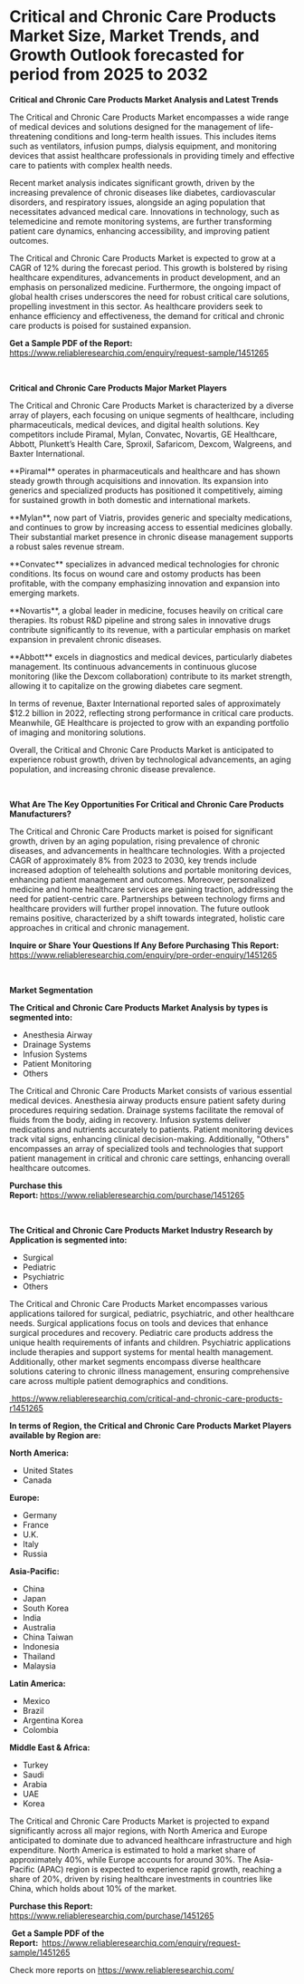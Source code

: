 <p><h1>Critical and Chronic Care Products Market Size, Market Trends, and Growth Outlook forecasted for period from 2025 to 2032</h1></p><p><strong>Critical and Chronic Care Products Market Analysis and Latest Trends</strong></p>
<p><p>The Critical and Chronic Care Products Market encompasses a wide range of medical devices and solutions designed for the management of life-threatening conditions and long-term health issues. This includes items such as ventilators, infusion pumps, dialysis equipment, and monitoring devices that assist healthcare professionals in providing timely and effective care to patients with complex health needs.</p><p>Recent market analysis indicates significant growth, driven by the increasing prevalence of chronic diseases like diabetes, cardiovascular disorders, and respiratory issues, alongside an aging population that necessitates advanced medical care. Innovations in technology, such as telemedicine and remote monitoring systems, are further transforming patient care dynamics, enhancing accessibility, and improving patient outcomes.</p><p>The Critical and Chronic Care Products Market is expected to grow at a CAGR of 12% during the forecast period. This growth is bolstered by rising healthcare expenditures, advancements in product development, and an emphasis on personalized medicine. Furthermore, the ongoing impact of global health crises underscores the need for robust critical care solutions, propelling investment in this sector. As healthcare providers seek to enhance efficiency and effectiveness, the demand for critical and chronic care products is poised for sustained expansion.</p></p>
<p><strong>Get a Sample PDF of the Report:&nbsp;</strong> <a href="https://www.reliableresearchiq.com/enquiry/request-sample/1451265?utm_campaign=2534&utm_medium=2&utm_source=Github&utm_content=ia&utm_term=03032025&utm_id=critical-and-chronic-care-products">https://www.reliableresearchiq.com/enquiry/request-sample/1451265</a></p>
<p>&nbsp;</p>
<p><strong>Critical and Chronic Care Products Major Market Players</strong></p>
<p><p>The Critical and Chronic Care Products Market is characterized by a diverse array of players, each focusing on unique segments of healthcare, including pharmaceuticals, medical devices, and digital health solutions. Key competitors include Piramal, Mylan, Convatec, Novartis, GE Healthcare, Abbott, Plunkett’s Health Care, Sproxil, Safaricom, Dexcom, Walgreens, and Baxter International.</p><p>**Piramal** operates in pharmaceuticals and healthcare and has shown steady growth through acquisitions and innovation. Its expansion into generics and specialized products has positioned it competitively, aiming for sustained growth in both domestic and international markets.</p><p>**Mylan**, now part of Viatris, provides generic and specialty medications, and continues to grow by increasing access to essential medicines globally. Their substantial market presence in chronic disease management supports a robust sales revenue stream.</p><p>**Convatec** specializes in advanced medical technologies for chronic conditions. Its focus on wound care and ostomy products has been profitable, with the company emphasizing innovation and expansion into emerging markets.</p><p>**Novartis**, a global leader in medicine, focuses heavily on critical care therapies. Its robust R&D pipeline and strong sales in innovative drugs contribute significantly to its revenue, with a particular emphasis on market expansion in prevalent chronic diseases.</p><p>**Abbott** excels in diagnostics and medical devices, particularly diabetes management. Its continuous advancements in continuous glucose monitoring (like the Dexcom collaboration) contribute to its market strength, allowing it to capitalize on the growing diabetes care segment.</p><p>In terms of revenue, Baxter International reported sales of approximately $12.2 billion in 2022, reflecting strong performance in critical care products. Meanwhile, GE Healthcare is projected to grow with an expanding portfolio of imaging and monitoring solutions.</p><p>Overall, the Critical and Chronic Care Products Market is anticipated to experience robust growth, driven by technological advancements, an aging population, and increasing chronic disease prevalence.</p></p>
<p>&nbsp;</p>
<p><strong>What Are The Key Opportunities For Critical and Chronic Care Products Manufacturers?</strong></p>
<p><p>The Critical and Chronic Care Products market is poised for significant growth, driven by an aging population, rising prevalence of chronic diseases, and advancements in healthcare technologies. With a projected CAGR of approximately 8% from 2023 to 2030, key trends include increased adoption of telehealth solutions and portable monitoring devices, enhancing patient management and outcomes. Moreover, personalized medicine and home healthcare services are gaining traction, addressing the need for patient-centric care. Partnerships between technology firms and healthcare providers will further propel innovation. The future outlook remains positive, characterized by a shift towards integrated, holistic care approaches in critical and chronic management.</p></p>
<p><strong>Inquire or Share Your Questions If Any Before Purchasing This Report:</strong> <a href="https://www.reliableresearchiq.com/enquiry/pre-order-enquiry/1451265?utm_campaign=2534&utm_medium=2&utm_source=Github&utm_content=ia&utm_term=03032025&utm_id=critical-and-chronic-care-products">https://www.reliableresearchiq.com/enquiry/pre-order-enquiry/1451265</a></p>
<p>&nbsp;</p>
<p><strong>Market Segmentation</strong></p>
<p><strong>The Critical and Chronic Care Products Market Analysis by types is segmented into:</strong></p>
<p><ul><li>Anesthesia Airway</li><li>Drainage Systems</li><li>Infusion Systems</li><li>Patient Monitoring</li><li>Others</li></ul></p>
<p><p>The Critical and Chronic Care Products Market consists of various essential medical devices. Anesthesia airway products ensure patient safety during procedures requiring sedation. Drainage systems facilitate the removal of fluids from the body, aiding in recovery. Infusion systems deliver medications and nutrients accurately to patients. Patient monitoring devices track vital signs, enhancing clinical decision-making. Additionally, "Others" encompasses an array of specialized tools and technologies that support patient management in critical and chronic care settings, enhancing overall healthcare outcomes.</p></p>
<p><strong>Purchase this Report:&nbsp;</strong><a href="https://www.reliableresearchiq.com/purchase/1451265?utm_campaign=2534&utm_medium=2&utm_source=Github&utm_content=ia&utm_term=03032025&utm_id=critical-and-chronic-care-products">https://www.reliableresearchiq.com/purchase/1451265</a></p>
<p>&nbsp;</p>
<p><strong>The Critical and Chronic Care Products Market Industry Research by Application is segmented into:</strong></p>
<p><ul><li>Surgical</li><li>Pediatric</li><li>Psychiatric</li><li>Others</li></ul></p>
<p><p>The Critical and Chronic Care Products Market encompasses various applications tailored for surgical, pediatric, psychiatric, and other healthcare needs. Surgical applications focus on tools and devices that enhance surgical procedures and recovery. Pediatric care products address the unique health requirements of infants and children. Psychiatric applications include therapies and support systems for mental health management. Additionally, other market segments encompass diverse healthcare solutions catering to chronic illness management, ensuring comprehensive care across multiple patient demographics and conditions.</p></p>
<p><a href="https://www.reliableresearchiq.com/critical-and-chronic-care-products-r1451265?utm_campaign=2534&utm_medium=2&utm_source=Github&utm_content=ia&utm_term=03032025&utm_id=critical-and-chronic-care-products">&nbsp;https://www.reliableresearchiq.com/critical-and-chronic-care-products-r1451265</a></p>
<p><strong>In terms of Region, the Critical and Chronic Care Products Market Players available by Region are:</strong></p>
<p>
    <p> <strong> North America: </strong>
        <ul>
            <li>United States</li>
            <li>Canada</li>
        </ul>
        </p> 
    <p> <strong> Europe: </strong>
        <ul>
            <li>Germany</li>
            <li>France</li>
            <li>U.K.</li>
            <li>Italy</li>
            <li>Russia</li>
        </ul>
        </p> 
    <p> <strong> Asia-Pacific: </strong>
        <ul>
            <li>China</li>
            <li>Japan</li>
            <li>South Korea</li>
            <li>India</li>
            <li>Australia</li>
            <li>China Taiwan</li>
            <li>Indonesia</li>
            <li>Thailand</li>
            <li>Malaysia</li>
        </ul>
        </p> 
    <p> <strong> Latin America: </strong>
        <ul>
            <li>Mexico</li>
            <li>Brazil</li>
            <li>Argentina Korea</li>
            <li>Colombia</li>
        </ul>
        </p> 
    <p> <strong> Middle East & Africa: </strong>
        <ul>
            <li>Turkey</li>
            <li>Saudi</li>
            <li>Arabia</li>
            <li>UAE</li>
            <li>Korea</li>
        </ul>
    </p>
    </p>
<p><p>The Critical and Chronic Care Products Market is projected to expand significantly across all major regions, with North America and Europe anticipated to dominate due to advanced healthcare infrastructure and high expenditure. North America is estimated to hold a market share of approximately 40%, while Europe accounts for around 30%. The Asia-Pacific (APAC) region is expected to experience rapid growth, reaching a share of 20%, driven by rising healthcare investments in countries like China, which holds about 10% of the market.</p></p>
<p><strong>Purchase this Report: </strong><a href="https://www.reliableresearchiq.com/purchase/1451265?utm_campaign=2534&utm_medium=2&utm_source=Github&utm_content=ia&utm_term=03032025&utm_id=critical-and-chronic-care-products">https://www.reliableresearchiq.com/purchase/1451265</a></p>
<p>&nbsp;<strong>Get a Sample PDF of the Report:&nbsp;&nbsp;</strong><a href="https://www.reliableresearchiq.com/enquiry/request-sample/1451265?utm_campaign=2534&utm_medium=2&utm_source=Github&utm_content=ia&utm_term=03032025&utm_id=critical-and-chronic-care-products">https://www.reliableresearchiq.com/enquiry/request-sample/1451265</a></p>
<p><strong></strong></p>
<p>Check more reports on <a href="https://www.reliableresearchiq.com/?utm_campaign=2534&utm_medium=2&utm_source=Github&utm_content=ia&utm_term=03032025&utm_id=critical-and-chronic-care-products">https://www.reliableresearchiq.com/</a></p>